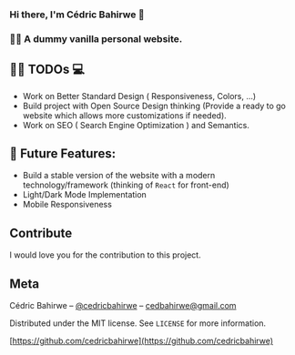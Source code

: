 ### Hi there, I'm Cédric Bahirwe 👋

### 🎉📖 A dummy vanilla personal website.


## ✍🏽 TODOs 💻

- Work on Better Standard Design ( Responsiveness, Colors, ...)
- Build project with Open Source Design thinking (Provide a ready to go website which allows more customizations if needed).
- Work on SEO ( Search Engine Optimization ) and Semantics.

## 🔐 Future Features:

- Build a stable version of the website with a modern technology/framework (thinking of `React` for front-end)
- Light/Dark Mode Implementation
- Mobile Responsiveness


## Contribute

I would love you for the contribution to this project.

## Meta

Cédric Bahirwe – [@cedricbahirwe](https://twitter.com/cedricbahirwe) – cedbahirwe@gmail.com

Distributed under the MIT license. See ``LICENSE`` for more information.

[https://github.com/cedricbahirwe](https://github.com/cedricbahirwe)
